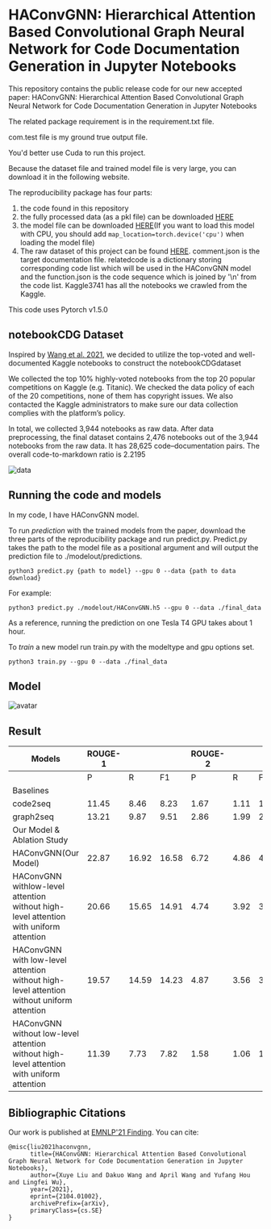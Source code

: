 # HAConvGNN: Hierarchical Attention Based Convolutional Graph Neural Network for Code Documentation Generation in Jupyter Notebooks
This repository contains the public release code for our new accepted paper: HAConvGNN: Hierarchical Attention Based Convolutional Graph Neural Network for Code Documentation Generation in Jupyter Notebooks

The related package requirement is in the requirement.txt file.

com.test file is my ground true output file.

You'd better use Cuda to run this project.

Because the dataset file and trained model file is very large, you can download it in the following website.

The reproducibility package has four parts:
1. the code found in this repository
2. the fully processed data (as a pkl file) can be downloaded [HERE](https://ibm.biz/Bdfpk6)
3. the model file can be downloaded [HERE](https://ibm.biz/BdfpkU)(If you want to load this model with CPU, you should add ```map_location=torch.device('cpu')``` when loading the model file)
4. The raw dataset of this project can be found [HERE](https://drive.google.com/file/d/1P7VmrJg06NnMwGGTNht-dtH-4zJMSG3V/view?usp=sharing). comment.json is the target documentation file. relatedcode is a dictionary storing corresponding code list which will be used in the HAConvGNN model and the function.json is the code sequence which is joined by '\n' from the code list. Kaggle3741 has all the notebooks we crawled from the Kaggle. 

This code uses Pytorch v1.5.0

## notebookCDG Dataset

Inspired by [Wang et al. 2021](https://dl.acm.org/doi/abs/10.1145/3411763.3451617), we decided to utilize the top-voted and well-documented Kaggle notebooks to construct the notebookCDGdataset 

We collected the top 10% highly-voted notebooks from the top 20 popular competitions on Kaggle (e.g. Titanic). We checked the data policy of each of the 20 competitions, none of them has copyright issues. We also contacted the Kaggle administrators to make sure our data collection complies with the platform’s policy.  

In total, we collected 3,944 notebooks as raw data. After data preprocessing, the final dataset contains 2,476 notebooks out of the 3,944 notebooks from the raw data. It has 28,625 code–documentation pairs. The overall code-to-markdown ratio is 2.2195

![data](https://user-images.githubusercontent.com/3362714/132431560-7f68606f-d0a1-4d9b-b46e-8537fd65c123.png)

## Running the code and models

In my code, I have HAConvGNN model.

To run *prediction* with the trained models from the paper, download the three parts of the reproducibility package and run predict.py. Predict.py takes the path to the model file as a positional argument and will output the prediction file to ./modelout/predictions.

`python3 predict.py {path to model} --gpu 0 --data {path to data download}`

For example:

`python3 predict.py ./modelout/HAConvGNN.h5 --gpu 0 --data ./final_data`

As a reference, running the prediction on one Tesla T4 GPU takes about 1 hour.

To *train* a new model run train.py with the modeltype and gpu options set.

`python3 train.py --gpu 0 --data ./final_data`

## Model

![avatar](/img/model.png)

## Result
| Models                       | ROUGE-1 |       |       | ROUGE-2 |      |      | ROUGE-L |       |       |
|------------------------------|---------|-------|-------|---------|------|------|---------|-------|-------|
|                              | P       | R     | F1    | P       | R    | F1   | P       | R     | F1    |
| Baselines   |
| code2seq                     | 11.45   | 8.46  | 8.23  | 1.67    | 1.11 | 1.11 | 13.13   | 10.28 | 10.24 |
| graph2seq                    | 13.21   | 9.87  | 9.51  | 2.86    | 1.99 | 2.03 | 14.46   | 11.4  | 11.18 |
| Our Model & Ablation Study   |         |       |       |         |      |      |         |       |       |
| HAConvGNN(Our Model)         | 22.87   | 16.92 | 16.58 | 6.72    | 4.86 | 4.97 | 24.03   | 18.6  | 18.54 |
| HAConvGNN   <br> withlow-level attention  <br> without high-level attention <br> with uniform attention      | 20.66   | 15.65 | 14.91 | 4.74    | 3.92 | 3.8  | 21.84   | 17.27 | 16.81 |
| HAConvGNN <br> with low-level attention  <br>  without high-level attention <br> without uniform attention  | 19.57   | 14.59 | 14.23 | 4.87    | 3.56 | 3.63 | 20.83   | 16.24 | 16.12 |
| HAConvGNN <br> without low-level attention <br> without high-level attention <br> with uniform attention      | 11.39   | 7.73  | 7.82  | 1.58    | 1.06 | 1.08 | 13.13   | 9.47  | 9.82  |

## Bibliographic Citations

Our work is published at [EMNLP'21 Finding](https://arxiv.org/abs/2104.01002). You can cite: 

```
@misc{liu2021haconvgnn,
      title={HAConvGNN: Hierarchical Attention Based Convolutional Graph Neural Network for Code Documentation Generation in Jupyter Notebooks}, 
      author={Xuye Liu and Dakuo Wang and April Wang and Yufang Hou and Lingfei Wu},
      year={2021},
      eprint={2104.01002},
      archivePrefix={arXiv},
      primaryClass={cs.SE}
}
```
